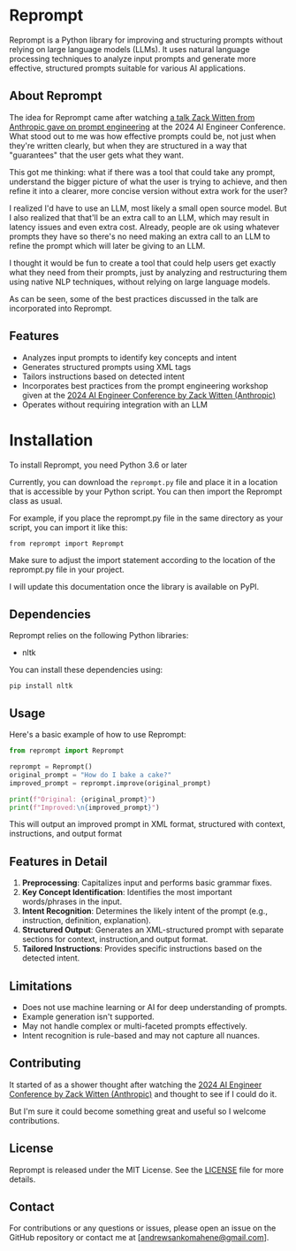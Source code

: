 # Reprompt

Reprompt is a Python library for improving and structuring prompts without relying on large language models (LLMs). It uses natural language processing techniques to analyze input prompts and generate more effective, structured prompts suitable for various AI applications.

## About Reprompt
The idea for Reprompt came after watching [a talk Zack Witten from Anthropic gave on prompt engineering](https://www.youtube.com/watch?v=hkhDdcM5V94) at the 2024 AI Engineer Conference. What stood out to me was how effective prompts could be, not just when they're written clearly, but when they are structured in a way that "guarantees" that the user gets what they want. 

This got me thinking: what if there was a tool that could take any prompt, understand the bigger picture of what the user is trying to achieve, and then refine it into a clearer, more concise version without extra work for the user?

I realized I'd have to use an LLM, most likely a small open source model. But I also realized that that'll be an extra call to an LLM, which may result in latency issues and even extra cost. Already, people are ok using whatever prompts they have so there's no need making an extra call to an LLM to refine the prompt which will later be giving to an LLM.

I thought it would be fun to create a tool that could help users get exactly what they need from their prompts, just by analyzing and restructuring them using native NLP techniques, without relying on large language models.

As can be seen, some of the best practices discussed in the talk are incorporated into Reprompt.

## Features

- Analyzes input prompts to identify key concepts and intent
- Generates structured prompts using XML tags
- Tailors instructions based on detected intent
- Incorporates best practices from the prompt engineering workshop given at the [2024 AI Engineer Conference by Zack Witten (Anthropic)](https://www.youtube.com/watch?v=hkhDdcM5V94)
- Operates without requiring integration with an LLM



# Installation
To install Reprompt, you need Python 3.6 or later

Currently, you can download the `reprompt.py` file and place it in a location that is accessible by your Python script. You can then import the Reprompt class as usual.

For example, if you place the reprompt.py file in the same directory as your script, you can import it like this:

```
from reprompt import Reprompt
```

Make sure to adjust the import statement according to the location of the reprompt.py file in your project.

I will update this documentation once the library is available on PyPI.


## Dependencies

Reprompt relies on the following Python libraries:

- nltk

You can install these dependencies using:

```
pip install nltk
```

## Usage

Here's a basic example of how to use Reprompt:

```python
from reprompt import Reprompt

reprompt = Reprompt()
original_prompt = "How do I bake a cake?"
improved_prompt = reprompt.improve(original_prompt)

print(f"Original: {original_prompt}")
print(f"Improved:\n{improved_prompt}")
```

This will output an improved prompt in XML format, structured with context, instructions, and output format

## Features in Detail

1. **Preprocessing**: Capitalizes input and performs basic grammar fixes.
2. **Key Concept Identification**: Identifies the most important words/phrases in the input.
3. **Intent Recognition**: Determines the likely intent of the prompt (e.g., instruction, definition, explanation).
4. **Structured Output**: Generates an XML-structured prompt with separate sections for context, instruction,and output format.
5. **Tailored Instructions**: Provides specific instructions based on the detected intent.

## Limitations

- Does not use machine learning or AI for deep understanding of prompts.
- Example generation isn't supported.
- May not handle complex or multi-faceted prompts effectively.
- Intent recognition is rule-based and may not capture all nuances.

## Contributing

It started of as a shower thought after watching the [2024 AI Engineer Conference by Zack Witten (Anthropic)](https://www.youtube.com/watch?v=hkhDdcM5V94) and thought to see if I could do it.

But I'm sure it could become something great and useful so I welcome contributions.

## License

Reprompt is released under the MIT License. See the [LICENSE](LICENSE) file for more details.

## Contact

For contributions or any questions or issues, please open an issue on the GitHub repository or contact me at [andrewsankomahene@gmail.com].